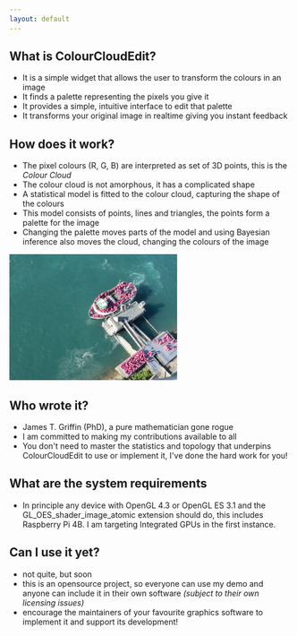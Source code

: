 ```yaml
---
layout: default
---
```


## What is ColourCloudEdit?

- It is a simple widget that allows the user to transform the colours in an image
- It finds a palette representing the pixels you give it
- It provides a simple, intuitive interface to edit that palette 
- It transforms your original image in realtime giving you instant feedback

<div class="flexbox">
<div class="flex2 justify" markdown="1">
  
## How does it work?

- The pixel colours (R, G, B) are interpreted as set of 3D points, this is the *Colour Cloud*
- The colour cloud is not amorphous, it has a complicated shape
- A statistical model is fitted to the colour cloud, capturing the shape of the colours
- This model consists of points, lines and triangles, the points form a palette for the image
- Changing the palette moves parts of the model and using Bayesian inference also moves the cloud, changing the colours of the image

</div>
<div class="flex1"><img width="300px" alt="Picture of a boat about to set off to Niagara Falls" src="assets/images/niagara.jpg"></div>
</div>

## Who wrote it?

- James T. Griffin (PhD), a pure mathematician gone rogue
- I am committed to making my contributions available to all
- You don't need to master the statistics and topology that underpins ColourCloudEdit to use or implement it, I've done the hard work for you!

## What are the system requirements

- In principle any device with OpenGL 4.3 or OpenGL ES 3.1 and the GL\_OES\_shader\_image\_atomic extension should do, this includes Raspberry Pi 4B. 
I am targeting Integrated GPUs in the first instance.

## Can I use it yet?

- not quite, but soon
- this is an opensource project, so everyone can use my demo and anyone can include it in their own software _(subject to their own licensing issues)_
- encourage the maintainers of your favourite graphics software to implement it and support its development!
